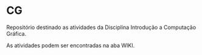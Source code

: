 # CG
Repositório destinado as atividades da Disciplina Introdução a Computação Gráfica.

As atividades podem ser encontradas na aba WIKI.
